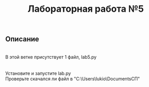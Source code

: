 <a> <h1 align="center"> Лабораторная работа №5 </h1></a>
<br>
<a> <h2 align="left"> Описание </h2></a>
<br>
В этой ветке присутствует 1 файл, lab5.py
<br>
<br>
<br>
Установите и запустите lab.py
<br>
Проверьте скачался ли файл в "C:\Users\lukio\DocumentsСП"
